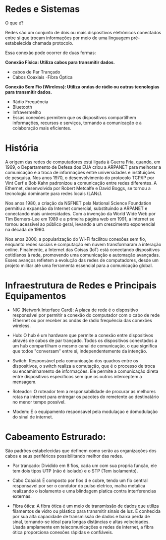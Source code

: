 # Redes e Sistemas

O que é?

Redes são um conjunto de dois ou mais dispositivos eletrônicos conectados entre si que trocam informações por meio de uma linguagem pré-estabelecida chamada protocolo.

Essa conexão pode ocorrer de duas formas:

**Conexão Física: Utiliza cabos para transmitir dados.**

- cabos de Par Trançado
- Cabos Coaxiais
-Fibra Óptica

**Conexão Sem Fio (Wireless): Utiliza ondas de rádio ou outras tecnologias para transmitir dados.**

- Rádio Frequência
- Bluetooth
- Infravermelho
- Essas conexões permitem que os dispositivos compartilhem informações, recursos e serviços, tornando a comunicação e a colaboração mais eficientes.

# História

A origem das redes de computadores está ligada à Guerra Fria, quando, em 1969, o Departamento de Defesa dos EUA criou a ARPANET para melhorar a comunicação e a troca de informações entre universidades e instituições de pesquisa. Nos anos 1970, o desenvolvimento do protocolo TCP/IP por Vint Cerf e Bob Kahn padronizou a comunicação entre redes diferentes. A Ethernet, desenvolvida por Robert Metcalfe e David Boggs, se tornou a tecnologia dominante para redes locais (LANs).

Nos anos 1980, a criação da NSFNET pela National Science Foundation permitiu a expansão da Internet comercial, substituindo a ARPANET e conectando mais universidades. Com a invenção da World Wide Web por Tim Berners-Lee em 1989 e a primeira página web em 1991, a Internet se tornou acessível ao público geral, levando a um crescimento exponencial na década de 1990.

Nos anos 2000, a popularização do Wi-Fi facilitou conexões sem fio, enquanto redes sociais e computação em nuvem transformaram a interação online. Finalmente, a Internet das Coisas (IoT) está conectando dispositivos cotidianos à rede, promovendo uma comunicação e automação avançadas. Esses avanços refletem a evolução das redes de computadores, desde um projeto militar até uma ferramenta essencial para a comunicação global.

# Infraestrutura de Redes e Principais Equipamentos

- NIC (Network Interface Card): A placa de rede é o dispositivo responsável por permitir a conexão do computador com o cabo de rede Ethernet ou por receber as ondas de rádio frequência das conexões wireless.

- Hub: O hub é um hardware que permite a conexão entre dispositivos através de cabos de par trançado. Todos os dispositivos conectados a um hub compartilham o mesmo canal de comunicação, o que significa que todos "conversam" entre si, independentemente da intenção.

- Switch: Responsável pela comunicação dos quadros entre os dispositivos, o switch realiza a comutação, que é o processo de troca ou encaminhamento de informações. Ele permite a comunicação direta entre dispositivos específicos sem que os outros interceptem a mensagem.

- Roteador: O roteador tem a responsabilidade de procurar as melhores rotas na internet para entregar os pacotes do remetente ao destinatário no menor tempo possível.

- Modem: É o equipamento responsavel pela modulaçao e domodulação do sinal de internet.

# Cabeamento Estrurado:

São padrões estabelecidas que definem como serão as organizações dos cabos e seus periféricos possibilitando melhor das redes.

- Par trançado: Dividido em 8 fios, cada um com sua propria função, ele tem dois tipos UTP (não é isolado) e o STP (Tem isolamento).

- Cabo Coaxial: É composto por fios d e cobre, tendo um fio central responsavel por ser o condutor do pulso eletrico, malha metalica realizando o isolamento e uma blindagem platica contra interferencias externas.

- Fibra ótica: A fibra ótica é um meio de transmissão de dados que utiliza filamentos de vidro ou plástico para transmitir sinais de luz. É conhecida por sua alta capacidade de transmissão de dados e baixa perda de sinal, tornando-se ideal para longas distâncias e altas velocidades. Usada amplamente em telecomunicações e redes de internet, a fibra ótica proporciona conexões rápidas e confiáveis.